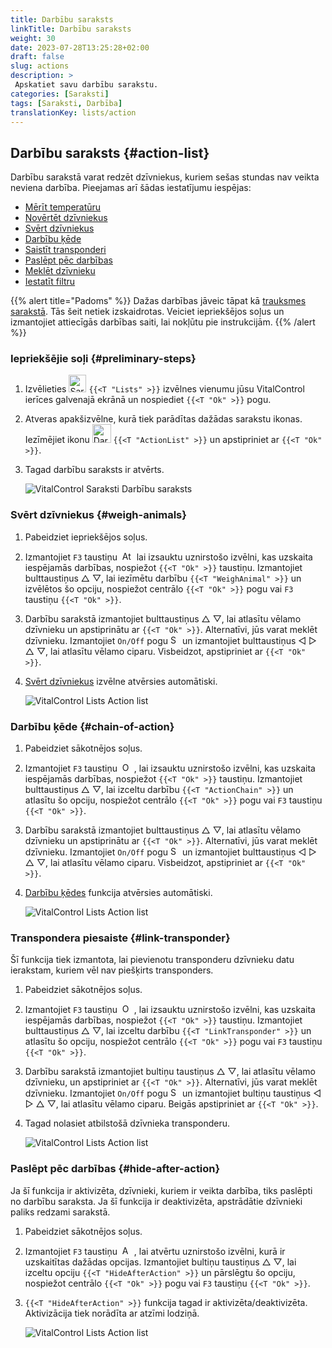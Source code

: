 ```yaml
---
title: Darbību saraksts
linkTitle: Darbību saraksts
weight: 30
date: 2023-07-28T13:25:28+02:00
draft: false
slug: actions
description: >
 Apskatiet savu darbību sarakstu.
categories: [Saraksti]
tags: [Saraksti, Darbība]
translationKey: lists/action
---
```

## Darbību saraksts {#action-list}

Darbību sarakstā varat redzēt dzīvniekus, kuriem sešas stundas nav veikta neviena darbība. Pieejamas arī šādas iestatījumu iespējas:

- [Mērīt temperatūru](../alarm/#take-temperature)
- [Novērtēt dzīvniekus](../alarm/#rate-animal)
- [Svērt dzīvniekus](#weigh-animals)
- [Darbību ķēde](#chain-of-action)
- [Saistīt transponderi](#link-transponder)
- [Paslēpt pēc darbības](#hide-after-action)
- [Meklēt dzīvnieku](../alarm/#search-animal)
- [Iestatīt filtru](../alarm/#set-filter)

{{% alert title="Padoms" %}}
Dažas darbības jāveic tāpat kā [trauksmes sarakstā](../alarm). Tās šeit netiek izskaidrotas. Veiciet iepriekšējos soļus un izmantojiet attiecīgās darbības saiti, lai nokļūtu pie instrukcijām.
{{% /alert %}}

### Iepriekšējie soļi {#preliminary-steps}

1. Izvēlieties <img src="/icons/main/lists.svg" width="28" align="bottom" alt="Saraksti" />  `{{<T "Lists" >}}` izvēlnes vienumu jūsu VitalControl ierīces galvenajā ekrānā un nospiediet `{{<T "Ok" >}}` pogu.

2. Atveras apakšizvēlne, kurā tiek parādītas dažādas sarakstu ikonas. Iezīmējiet ikonu <img src="/icons/lists/actionlist.svg" width="30" align="bottom" alt="Darbību saraksts" /> `{{<T "ActionList" >}}` un apstipriniet ar `{{<T "Ok" >}}`.

3. Tagad darbību saraksts ir atvērts.

   ![VitalControl Saraksti Darbību saraksts](../images/firststeps3.png "Iepriekšējie soļi")

### Svērt dzīvniekus {#weigh-animals}

1. Pabeidziet iepriekšējos soļus.

2. Izmantojiet `F3` taustiņu &nbsp;<img src="/icons/footer/open-popup.svg" width="15" align="bottom" alt="Atvērt uznirstošo izvēlni" />&nbsp; lai izsauktu uznirstošo izvēlni, kas uzskaita iespējamās darbības, nospiežot `{{<T "Ok" >}}` taustiņu. Izmantojiet bulttaustiņus △ ▽, lai iezīmētu darbību `{{<T "WeighAnimal" >}}` un izvēlētos šo opciju, nospiežot centrālo `{{<T "Ok" >}}` pogu vai `F3` taustiņu `{{<T "Ok" >}}`.

3. Darbību sarakstā izmantojiet bulttaustiņus △ ▽, lai atlasītu vēlamo dzīvnieku un apstiprinātu ar `{{<T "Ok" >}}`. Alternatīvi, jūs varat meklēt dzīvnieku. Izmantojiet `On/Off` pogu <img src="/icons/footer/search.svg" width="15" align="bottom" alt="Search" /> un izmantojiet bulttaustiņus ◁ ▷ △ ▽, lai atlasītu vēlamo ciparu. Visbeidzot, apstipriniet ar `{{<T "Ok" >}}`.

4. [Svērt dzīvniekus](../../actions/record-weight/) izvēlne atvērsies automātiski.

   ![VitalControl Lists Action list](../images/weightanimals.png "Svērt dzīvniekus")

### Darbību ķēde {#chain-of-action}

1. Pabeidziet sākotnējos soļus.

2. Izmantojiet `F3` taustiņu &nbsp;<img src="/icons/footer/open-popup.svg" width="15" align="bottom" alt="Open popup" />&nbsp;, lai izsauktu uznirstošo izvēlni, kas uzskaita iespējamās darbības, nospiežot `{{<T "Ok" >}}` taustiņu. Izmantojiet bulttaustiņus △ ▽, lai izceltu darbību `{{<T "ActionChain" >}}` un atlasītu šo opciju, nospiežot centrālo `{{<T "Ok" >}}` pogu vai `F3` taustiņu `{{<T "Ok" >}}`.

3. Darbību sarakstā izmantojiet bulttaustiņus △ ▽, lai atlasītu vēlamo dzīvnieku un apstiprinātu ar `{{<T "Ok" >}}`. Alternatīvi, jūs varat meklēt dzīvnieku. Izmantojiet `On/Off` pogu <img src="/icons/footer/search.svg" width="15" align="bottom" alt="Search" /> un izmantojiet bulttaustiņus ◁ ▷ △ ▽, lai atlasītu vēlamo ciparu. Visbeidzot, apstipriniet ar `{{<T "Ok" >}}`.

4. [Darbību ķēdes](../../chain-of-actions) funkcija atvērsies automātiski.

   ![VitalControl Lists Action list](../images/chainofaction.png "Darbību ķēde")

### Transpondera piesaiste {#link-transponder}

Šī funkcija tiek izmantota, lai pievienotu transponderu dzīvnieku datu ierakstam, kuriem vēl nav piešķirts transponders.

1. Pabeidziet sākotnējos soļus.

2. Izmantojiet `F3` taustiņu &nbsp;<img src="/icons/footer/open-popup.svg" width="15" align="bottom" alt="Open popup" />&nbsp;, lai izsauktu uznirstošo izvēlni, kas uzskaita iespējamās darbības, nospiežot `{{<T "Ok" >}}` taustiņu. Izmantojiet bulttaustiņus △ ▽, lai izceltu darbību `{{<T "LinkTransponder" >}}` un atlasītu šo opciju, nospiežot centrālo `{{<T "Ok" >}}` pogu vai `F3` taustiņu `{{<T "Ok" >}}`.

3. Darbību sarakstā izmantojiet bultiņu taustiņus △ ▽, lai atlasītu vēlamo dzīvnieku, un apstipriniet ar `{{<T "Ok" >}}`. Alternatīvi, jūs varat meklēt dzīvnieku. Izmantojiet `On/Off` pogu <img src="/icons/footer/search.svg" width="15" align="bottom" alt="Search" /> un izmantojiet bultiņu taustiņus ◁ ▷ △ ▽, lai atlasītu vēlamo ciparu. Beigās apstipriniet ar `{{<T "Ok" >}}`.

4. Tagad nolasiet atbilstošā dzīvnieka transponderu.

   ![VitalControl Lists Action list](../images/linktransponder.png "Link transponder")

### Paslēpt pēc darbības {#hide-after-action}

Ja šī funkcija ir aktivizēta, dzīvnieki, kuriem ir veikta darbība, tiks paslēpti no darbību saraksta. Ja šī funkcija ir deaktivizēta, apstrādātie dzīvnieki paliks redzami sarakstā.

1. Pabeidziet sākotnējos soļus.

2. Izmantojiet `F3` taustiņu &nbsp;<img src="/icons/footer/open-popup.svg" width="15" align="bottom" alt="Actions" />&nbsp;, lai atvērtu uznirstošo izvēlni, kurā ir uzskaitītas dažādas opcijas. Izmantojiet bultiņu taustiņus △ ▽, lai izceltu opciju `{{<T "HideAfterAction" >}}` un pārslēgtu šo opciju, nospiežot centrālo `{{<T "Ok" >}}` pogu vai `F3` taustiņu `{{<T "Ok" >}}`.

3. `{{<T "HideAfterAction" >}}` funkcija tagad ir aktivizēta/deaktivizēta. Aktivizācija tiek norādīta ar atzīmi lodziņā.

   ![VitalControl Lists Action list](../images/hideafteraction.png "Hide after action")
